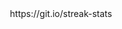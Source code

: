 <div id="header" align="center">
  <a src="https://github-readme-streak-stats.herokuapp.com/?user=keinEntwickler" width="400">
    https://git.io/streak-stats
  </a>
</div>
